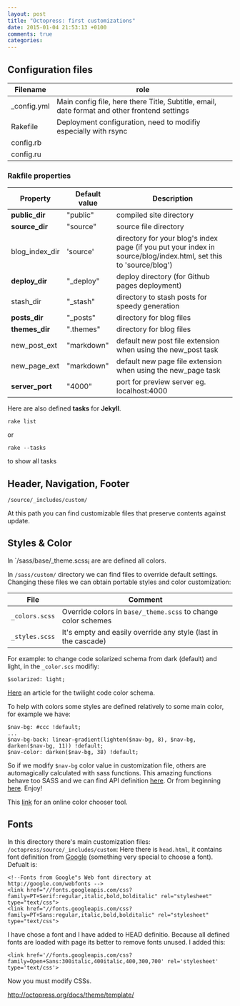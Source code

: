 ```yaml
---
layout: post
title: "Octopress: first customizations"
date: 2015-01-04 21:53:13 +0100
comments: true
categories: 
---
```

## Configuration files

|Filename     |role    |
|-------------|--------|
| _config.yml | Main config file, here there Title, Subtitle, email, date format and other frontend settings|
| Rakefile    | Deployment configuration, need to modifiy especially with rsync |
| config.rb   |  |
| config.ru   |  |


### Rakfile properties

|Property|Default value|Description|
|------------|----------|-----------|
|**public_dir**      | "public"    | compiled site directory|
|**source_dir**      | "source"    | source file directory|
|blog_index_dir  | 'source'    | directory for your blog's index page (if you put your index in source/blog/index.html, set this to 'source/blog')|
|**deploy_dir**      | "_deploy"   | deploy directory (for Github pages deployment)|
|stash_dir       | "_stash"    | directory to stash posts for speedy generation|
|**posts_dir**       | "_posts"    | directory for blog files|
|**themes_dir**      | ".themes"   | directory for blog files|
|new_post_ext    | "markdown"  | default new post file extension when using the new_post task|
|new_page_ext    | "markdown"  | default new page file extension when using the new_page task|
|**server_port**     | "4000"      | port for preview server eg. localhost:4000|

Here are also defined **tasks** for **Jekyll**.
	
	rake list
or

	rake --tasks
	
to show all tasks


## Header, Navigation, Footer

`/source/_includes/custom/`

At this path you can find customizable files that preserve contents against update.



## Styles & Color

In `/sass/base/_theme.scss¡ are are defined all colors.

In `/sass/custom/` directory we can find files to override default settings. Changing these files we can obtain portable styles and color customization:

|File|Comment|
|----|-------|
|`_colors.scss`     | Override colors in `base/_theme.scss` to change color schemes|
|`_styles.scss`     | It's empty and easily override any style (last in the cascade)|

For example: to change code solarized schema from dark (default) and light, in the `_color.scs` modifiy:

	$solarized: light;

[Here](http://blog.alestanis.com/2013/02/04/octopress-and-the-twilight-color-scheme/) an article for the twilight code color schema.

To help with colors some styles are defined relatively to some main color, for example we have:
	
	$nav-bg: #ccc !default;
	...
	$nav-bg-back: linear-gradient(lighten($nav-bg, 8), $nav-bg, darken($nav-bg, 11)) !default;
	$nav-color: darken($nav-bg, 38) !default;
	
So if we modify `$nav-bg` color value in customization file, others are automagically calculated with sass functions. This amazing functions behave too SASS and we can find API definition [here](http://sass-lang.com/documentation/Sass/Script/Functions.html). Or from beginning [here](http://sass-lang.com/documentation/). Enjoy!


This [link](http://hslpicker.com/) for an online color chooser tool.


## Fonts

In this directory there's main customization files: `/octopress/source/_includes/custom`:
Here there is `head.html`, it contains font definition from [Google](http://www.google.com/fonts/) (something very special to choose a font). Defualt is:

	<!--Fonts from Google"s Web font directory at http://google.com/webfonts -->
	<link href="//fonts.googleapis.com/css?family=PT+Serif:regular,italic,bold,bolditalic" rel="stylesheet" type="text/css">
	<link href="//fonts.googleapis.com/css?family=PT+Sans:regular,italic,bold,bolditalic" rel="stylesheet" type="text/css">

I have chose a font and I have added to HEAD definitio. Because all defined fonts are loaded with page its better to remove fonts unused. I added this:

	<link href='//fonts.googleapis.com/css?family=Open+Sans:300italic,400italic,400,300,700' rel='stylesheet' type='text/css'>

Now you must modify CSSs.

<http://octopress.org/docs/theme/template/>




